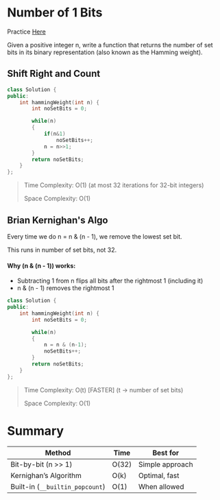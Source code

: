 # Number of 1 Bits

Practice [Here](https://leetcode.com/problems/number-of-1-bits/description/)

Given a positive integer n, write a function that returns the number of set bits in its binary representation (also known as the Hamming weight).

## Shift Right and Count


```cpp
class Solution {
public:
    int hammingWeight(int n) {
        int noSetBits = 0;

        while(n)
        {
            if(n&1)
                noSetBits++;
            n = n>>1;
        }
        return noSetBits;
    }
};
```


> Time Complexity: O(1) (at most 32 iterations for 32-bit integers)
>
> Space Complexity: O(1)

## Brian Kernighan's Algo

Every time we do n = n & (n - 1), we remove the lowest set bit.

This runs in number of set bits, not 32.

#### Why (n & (n - 1)) works:
- Subtracting 1 from n flips all bits after the rightmost 1 (including it)
- n & (n - 1) removes the rightmost 1
  

```cpp
class Solution {
public:
    int hammingWeight(int n) {
        int noSetBits = 0;

        while(n)
        {
            n = n & (n-1);
            noSetBits++;
        }
        return noSetBits;
    }
};
```


> Time Complexity: O(t) [FASTER] (t ->  number of set bits)
>
> Space Complexity: O(1)

# Summary

| Method                          | Time  | Best for        |
| ------------------------------- | ----- | --------------- |
| Bit-by-bit (n >> 1)             | O(32) | Simple approach |
| Kernighan’s Algorithm           | O(k)  | Optimal, fast   |
| Built-in (`__builtin_popcount`) | O(1)  | When allowed    |
